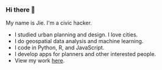 ### Hi there 👋

My name is Jie. I'm a civic hacker.

- I studied urban planning and design. I love cities.
- I do geospatial data analysis and machine learning.
- I code in Python, R, and JavaScript.
- I develop apps for planners and other interested people.
- View my work [here](https://jieliurban.com).

